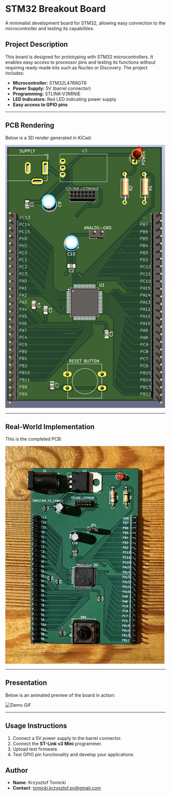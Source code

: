# STM32 Breakout Board

A minimalist development board for STM32, allowing easy connection to the microcontroller and testing its capabilities.

## Project Description
This board is designed for prototyping with STM32 microcontrollers. It enables easy access to processor pins and testing its functions without requiring ready-made kits such as Nucleo or Discovery. The project includes:

- **Microcontroller:** STM32L476RGT6
- **Power Supply:** 5V (barrel connector)
- **Programming:** STLINK-V3MINIE
- **LED Indicators:** Red LED indicating power supply
- **Easy access to GPIO pins**

---

## PCB Rendering
Below is a 3D render generated in KiCad:

![3D View](Images/PCB_3D_Visualisation.png)

---

## Real-World Implementation
This is the completed PCB:

<img src="Images/PCB_Realisation.jpg" alt="Real PCB" width="500"/>

---

## Presentation
Below is an animated preview of the board in action:

![Demo GIF](Images/Presentation.gif)

---

## Usage Instructions
1. Connect a 5V power supply to the barrel connector.
2. Connect the **ST-Link v3 Mini** programmer.
3. Upload test firmware.
4. Test GPIO pin functionality and develop your applications.

## Author
- **Name**: Krzysztof Tomicki
- **Contact**: tomicki.krzysztof.pv@gmail.com
